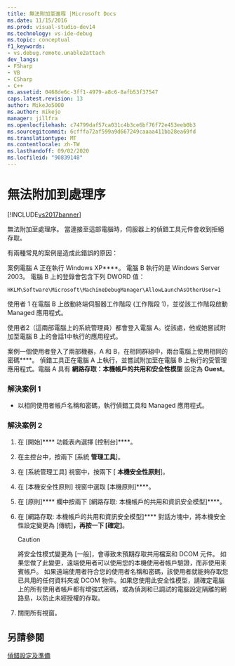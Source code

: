 ```yaml
---
title: 無法附加至進程 |Microsoft Docs
ms.date: 11/15/2016
ms.prod: visual-studio-dev14
ms.technology: vs-ide-debug
ms.topic: conceptual
f1_keywords:
- vs.debug.remote.unable2attach
dev_langs:
- FSharp
- VB
- CSharp
- C++
ms.assetid: 0468de6c-3ff1-4979-a8c6-8afb53f37547
caps.latest.revision: 13
author: MikeJo5000
ms.author: mikejo
manager: jillfra
ms.openlocfilehash: c74799daf57ca031c4b3ce6bf76f72e453eeb0b3
ms.sourcegitcommit: 6cfffa72af599a9d667249caaaa411bb28ea69fd
ms.translationtype: MT
ms.contentlocale: zh-TW
ms.lasthandoff: 09/02/2020
ms.locfileid: "90839148"
---
```

# <a name="unable-to-attach-to-the-process"></a>無法附加到處理序
[!INCLUDE[vs2017banner](../includes/vs2017banner.md)]

無法附加至處理序。 當連接至這部電腦時，伺服器上的偵錯工具元件會收到拒絕存取。  
  
 有兩種常見的案例是造成此錯誤的原因：  
  
 案例電腦 A 正在執行 Windows XP****。 電腦 B 執行的是 Windows Server 2003。 電腦 B 上的登錄會包含下列 DWORD 值：  
  
 `HKLM\Software\Microsoft\MachineDebugManager\AllowLaunchAsOtherUser=1`  
  
 使用者 1 在電腦 B 上啟動終端伺服器工作階段 (工作階段 1)，並從該工作階段啟動 Managed 應用程式。  
  
 使用者2（這兩部電腦上的系統管理員）都會登入電腦 A。從該處，他或她嘗試附加至電腦 B 上的會話1中執行的應用程式。  
  
 案例一個使用者登入了兩部機器，A 和 B，在相同群組中，兩台電腦上使用相同的密碼****。 偵錯工具正在電腦 A 上執行，並嘗試附加至在電腦 B 上執行的受管理應用程式。電腦 A 具有 **網路存取：本機帳戶的共用和安全性模型** 設定為 **Guest**。  
  
### <a name="to-solve-scenario-1"></a>解決案例 1  
  
- 以相同使用者帳戶名稱和密碼，執行偵錯工具和 Managed 應用程式。  
  
### <a name="to-solve-scenario-2"></a>解決案例 2  
  
1. 在 [開始]**** 功能表內選擇 [控制台]****。  
  
2. 在主控台中，按兩下 [系統 **管理工具**]。  
  
3. 在 [系統管理工具] 視窗中，按兩下 [ **本機安全性原則**]。  
  
4. 在 [本機安全性原則] 視窗中選取 [本機原則]****。  
  
5. 在 [原則]**** 欄中按兩下 [網路存取: 本機帳戶的共用和資訊安全模型]****。  
  
6. 在 [網路存取: 本機帳戶的共用和資訊安全模型]**** 對話方塊中，將本機安全性設定變更為 [傳統]****，再按一下 [確定]****。  
  
    > [!CAUTION]
    > 將安全性模式變更為 [一般]，會導致未預期存取共用檔案和 DCOM 元件。 如果您做了此變更，遠端使用者可以使用您的本機使用者帳戶驗證，而非使用來賓帳戶。 如果遠端使用者符合您的使用者名稱和密碼，該使用者就能夠存取您已共用的任何資料夾或 DCOM 物件。如果您使用此安全性模型，請確定電腦上的所有使用者帳戶都有增強式密碼，或為偵測和已調試的電腦設定隔離的網路島，以防止未經授權的存取。  
  
7. 關閉所有視窗。  
  
## <a name="see-also"></a>另請參閱  
 [偵錯設定及準備](../debugger/debugger-settings-and-preparation.md)
